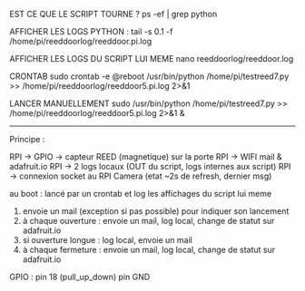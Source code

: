 EST CE QUE LE SCRIPT TOURNE ?
ps -ef | grep python


AFFICHER LES LOGS PYTHON :
tail -s 0.1 -f /home/pi/reeddoorlog/reeddoor.pi.log


AFFICHER LES LOGS DU SCRIPT LUI MEME
nano reeddoorlog/reeddoor.log

CRONTAB sudo crontab -e
@reboot /usr/bin/python /home/pi/testreed7.py >> /home/pi/reeddoorlog/reeddoor5.pi.log 2>&1


LANCER MANUELLEMENT
sudo /usr/bin/python /home/pi/testreed7.py >> /home/pi/reeddoorlog/reeddoor5.pi.log 2>&1 &

-----------------

Principe :

RPI -> GPIO -> capteur REED (magnetique) sur la porte
RPI -> WIFI mail & adafruit.io
RPI -> 2 logs locaux (OUT du script, logs internes aux script)
RPI -> connexion socket au RPI Camera (etat ~2s de refresh, dernier msg)

au boot : lancé par un crontab et log les affichages du script lui meme

1. envoie un mail (exception si pas possible) pour indiquer son lancement
2. à chaque ouverture : envoie un mail, log local, change de statut sur adafruit.io
3. si ouverture longue : log local, envoie un mail
4. à chaque fermeture : envoie un mail, log local, change de statut sur adafruit.io

GPIO :
	pin 18 (pull_up_down)
	pin GND
